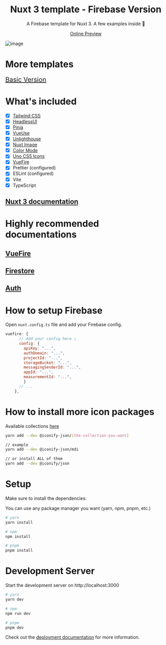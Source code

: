 <h1 align="center">Nuxt 3 template - Firebase Version</h1>
<p align="center">A Firebase template for Nuxt 3. A few examples inside 🙌</p>
<p align="center">
  <a href="https://nuxt3-template-firebase.netlify.app/">Online Preview<a>
</p>

![image](https://i.imgur.com/Qux8Gzd.png)

# More templates

<a style="font-size:20px" href="https://github.com/matifanger/nuxt3-template-basic" align="center">Basic Version</a>

# What's included

-   [x] [Tailwind CSS](https://tailwindcss.com/)
-   [x] [HeadlessUI](https://headlessui.dev/)
-   [x] [Pinia](https://pinia.esm.dev/)
-   [x] [VueUse](https://vueuse.org/)
-   [x] [Unlighthouse](https://unlighthouse.dev/)
-   [x] [Nuxt Image](https://v1.image.nuxtjs.org/get-started/)
-   [x] [Color Mode](https://color-mode.nuxtjs.org/)
-   [x] [Uno CSS Icons](https://github.com/unocss/unocss/tree/main/packages/preset-icons/)
-   [x] [VueFire](https://vuefire.vuejs.org/)
-   [x] Prettier (configured)
-   [x] ESLint (configured)
-   [x] Vite
-   [x] TypeScript

## [Nuxt 3 documentation](https://nuxt.com/docs/getting-started/introduction)

# Highly recommended documentations

## [VueFire](https://vuefire.vuejs.org/)

## [Firestore](https://firebase.google.com/docs/firestore?hl=es-419)

## [Auth](https://firebase.google.com/docs/auth?hl=es-419)

# How to setup Firebase

Open `nuxt.config.ts` file and add your Firebase config.

```js
vuefire: {
      // Add your config here ↓
      config: {
        apiKey: "...",
        authDomain: "...",
        projectId: "...",
        storageBucket: "...",
        messagingSenderId: "...",
        appId: "...",
        measurementId: "...",
        }
      // ...
    },
```

# How to install more icon packages

Available collections [here](https://icones.js.org/)

```bash
yarn add --dev @iconify-json/[the-collection-you-want]

// example
yarn add --dev @iconify-json/mdi

// or install ALL of them
yarn add --dev @iconify/json
```

# Setup

Make sure to install the dependencies:

You can use any package manager you want (yarn, npm, pnpm, etc.)

```bash
# yarn
yarn install

# npm
npm install

# pnpm
pnpm install
```

# Development Server

Start the development server on http://localhost:3000

```bash
# yarn
yarn dev

# npm
npm run dev

# pnpm
pnpm dev
```

Check out the [deployment documentation](https://nuxt.com/docs/getting-started/deployment) for more information.
